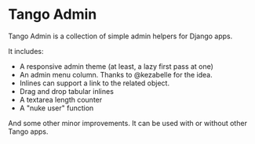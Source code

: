 Tango Admin
=====

Tango Admin is a collection of simple admin helpers for Django apps.

It includes:
* A responsive admin theme (at least, a lazy first pass at one)
* An admin menu column. Thanks to @kezabelle for the idea.
* Inlines can support a link to the related object.
* Drag and drop tabular inlines
* A textarea length counter
* A "nuke user" function

And some other minor improvements. It can be used with or without other Tango apps.
